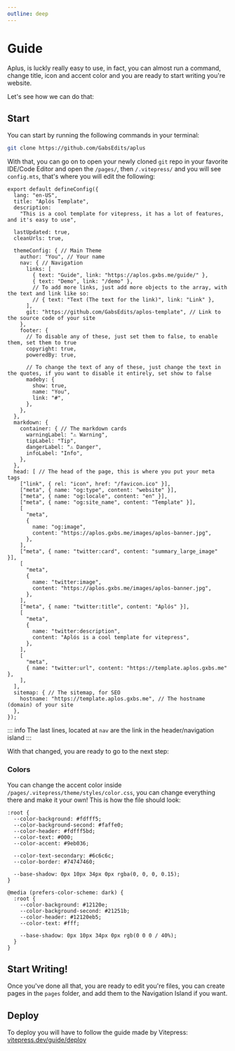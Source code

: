 ```yaml
---
outline: deep
---
```


# Guide

Aplus, is luckly really easy to use, in fact, you can almost run a command, change title, icon and accent color and you are ready to start writing you're website.

Let's see how we can do that:

## Start

You can start by running the following commands in your terminal:

```bash
git clone https://github.com/GabsEdits/aplus
```

With that, you can go on to open your newly cloned `git` repo in your favorite IDE/Code Editor and open the `/pages/`, then `/.vitepress/` and you will see `config.mts`, that's where you will edit the following:

```ts{3,5,11,14-15,19,23-24,28-30,46,51,59,62,67,72,76}
export default defineConfig({
  lang: "en-US",
  title: "Aplós Template",
  description:
    "This is a cool template for vitepress, it has a lot of features, and it's easy to use",

  lastUpdated: true,
  cleanUrls: true,

  themeConfig: { // Main Theme
    author: "You", // Your name
    nav: { // Navigation
      links: [ 
        { text: "Guide", link: "https://aplos.gxbs.me/guide/" },
        { text: "Demo", link: "/demo" },
        // To add more links, just add more objects to the array, with the text and link like so:
        // { text: "Text (The text for the link)", link: "Link" },
      ],
      git: "https://github.com/GabsEdits/aplos-template", // Link to the source code of your site
    },
    footer: {
      // To disable any of these, just set them to false, to enable them, set them to true
      copyright: true,
      poweredBy: true,

      // To change the text of any of these, just change the text in the quotes, if you want to disable it entirely, set show to false
      madeby: {
        show: true,
        name: "You",
        link: "#",
      },
    },
  },
  markdown: {
    container: { // The markdown cards
      warningLabel: "⚠ Warning",
      tipLabel: "Tip",
      dangerLabel: "⚠ Danger",
      infoLabel: "Info",
    },
  },
  head: [ // The head of the page, this is where you put your meta tags
    ["link", { rel: "icon", href: "/favicon.ico" }],
    ["meta", { name: "og:type", content: "website" }],
    ["meta", { name: "og:locale", content: "en" }],
    ["meta", { name: "og:site_name", content: "Template" }],
    [
      "meta",
      {
        name: "og:image",
        content: "https://aplos.gxbs.me/images/aplos-banner.jpg",
      },
    ],
    ["meta", { name: "twitter:card", content: "summary_large_image" }],
    [
      "meta",
      {
        name: "twitter:image",
        content: "https://aplos.gxbs.me/images/aplos-banner.jpg",
      },
    ],
    ["meta", { name: "twitter:title", content: "Aplós" }],
    [
      "meta",
      {
        name: "twitter:description",
        content: "Aplós is a cool template for vitepress",
      },
    ],
    [
      "meta",
      { name: "twitter:url", content: "https://template.aplos.gxbs.me" },
    ],
  ],
  sitemap: { // The sitemap, for SEO
    hostname: "https://template.aplos.gxbs.me", // The hostname (domain) of your site
  },
});

```

::: info
The last lines, located at `nav` are the link in the header/navigation island
:::

With that changed, you are ready to go to the next step:

### Colors

You can change the accent color inside `/pages/.vitepress/theme/styles/color.css`, you can change everything there and make it your own! This is how the file should look:

```css{2-6,16-19}
:root {
  --color-background: #fdfff5;
  --color-background-second: #faffe0;
  --color-header: #fdfff5bd;
  --color-text: #000;
  --color-accent: #9eb036;

  --color-text-secondary: #6c6c6c;
  --color-border: #74747460;

  --base-shadow: 0px 10px 34px 0px rgba(0, 0, 0, 0.15);
}

@media (prefers-color-scheme: dark) {
  :root {
    --color-background: #12120e;
    --color-background-second: #21251b;
    --color-header: #12120eb5;
    --color-text: #fff;

    --base-shadow: 0px 10px 34px 0px rgb(0 0 0 / 40%);
  }
}
```

## Start Writing!

Once you've done all that, you are ready to edit you're files, you can create pages in the `pages` folder, and add them to the Navigation Island if you want.

## Deploy

To deploy you will have to follow the guide made by Vitepress: [vitepress.dev/guide/deploy](https://vitepress.dev/guide/deploy)
